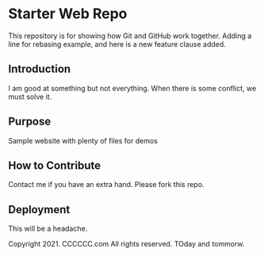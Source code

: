 # Starter Web Repo

This repository is for showing how Git and GitHub work together.
Adding a line for rebasing example, and here is a new feature
clause added.

## Introduction

I am good at something but not everything.
When there is some conflict, we must solve it.

## Purpose

Sample website with plenty of files for demos

## How to Contribute

Contact me if you have an extra hand.
Please fork this repo.

## Deployment

This will be a headache.

Copyright 2021. CCCCCC.com
All rights reserved.
TOday and tommorw.
